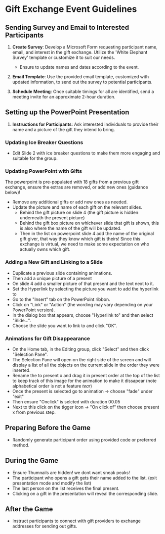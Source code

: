 # Gift Exchange Event Guidelines

## Sending Survey and Email to Interested Participants

1. **Create Survey**: Develop a Microsoft Form requesting participant name, email, and interest in the gift exchange. Utilize the 'White Elephant Survey' template or customize it to suit our needs.
   
   - Ensure to update names and dates according to the event.
   
2. **Email Template**: Use the provided email template, customized with updated information, to send out the survey to potential participants.

3. **Schedule Meeting**: Once suitable timings for all are identified, send a meeting invite for an approximate 2-hour duration.

## Setting up the PowerPoint Presentation

1. **Instructions for Participants**: Ask interested individuals to provide their name and a picture of the gift they intend to bring.

### Updating Ice Breaker Questions

- Edit Slide 2 with ice breaker questions to make them more engaging and suitable for the group.

### Updating PowerPoint with Gifts
The powerpoint is pre-populated with 18 gifts from a  previous gift exchange, ensure the extras are removed, or add new ones (guidance below)!

- Remove any additional gifts or add new ones as needed.
- Update the picture and name of each gift on the relevant slides.
     - Behind the gift picture on slide 4 (the gift picture is hidden underneath the present picture)
     - Behind the gift box picture on whichever slide that gift is shown, this is also where the name of the gift will be updated.
     - Then in the list on powerpoint slide 4 add the name of the original gift giver, that way they know which gift is theirs! Since this exchange is virtual, we need to make some expectation on who actually owns which gift.


### Adding a New Gift and Linking to a Slide

- Duplicate a previous slide containing animations.
- Then add a unique picture of a present
- On slide 4 add a smaller picture of that present and the text next to it.
- Set the Hyperlink by selecting the picture you want to add the hyperlink to
- Go to the "Insert" tab on the PowerPoint ribbon.
- Click on "Link" or "Action" (the wording may vary depending on your PowerPoint version).
- In the dialog box that appears, choose "Hyperlink to" and then select "Slide...".
- Choose the slide you want to link to and click "OK".

### Animations for Gift Disappearance

- On the Home tab, in the Editing group, click "Select" and then click "Selection Pane".
- The Selection Pane will open on the right side of the screen and will display a list of all the objects on the current slide in the order they were inserted.
- Rename the to present x and drag it in present order at the top of the list to keep track of this image for the animation to make it dissapear (note alphabetical order is not a feature *tear*)
- Once the present is selected go to animation -> choose "fade" under "exit"
- Then ensure "Onclick" is selcted with duration 00.05
- Next to this click on the tigger icon -> "On click of" then choose present x from previous step.

## Preparing Before the Game

- Randomly generate participant order using provided code or preferred method.

## During the Game

- Ensure Thumnails are hidden! we dont want sneak peaks!
-  The participant who opens a gift gets their name added to the list. (exit presentation mode and modify the list)
- The last person on the list receives the final present.
- Clicking on a gift in the presentation will reveal the corresponding slide.

## After the Game

- Instruct participants to connect with gift providers to exchange addresses for sending out gifts.
